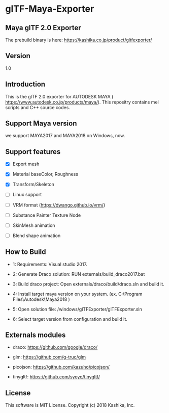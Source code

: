 # glTF-Maya-Exporter

## Maya glTF 2.0 Exporter

The prebuild binary is here: https://kashika.co.jp/product/gltfexporter/

## Version
1.0

## Introduction
This is the glTF 2.0 exporter for AUTODESK MAYA (
https://www.autodesk.co.jp/products/maya/). 
This repositry contains mel scripts and C++ source codes.


## Support Maya version

we support MAYA2017 and MAYA2018 on Windows, now.


## Support features

- [x] Export mesh

- [x] Material baseColor, Roughness

- [x] Transform/Skeleton

- [ ] Linux support

- [ ] VRM format (https://dwango.github.io/vrm/)

- [ ] Substance Painter Texture Node

- [ ] SkinMesh animation

- [ ] Blend shape animation


## How to Build

- 1: Requirements: Visual studio 2017.

- 2: Generate Draco solution: RUN externals/build_draco2017.bat

- 3: Build draco project: Open externals/draco/build/draco.sln and build it.

- 4: Install target maya version on your system. (ex. C:\Program Files\Autodesk\Maya2018 )

- 5: Open solution file: /windows/glTFExporter/glTFExporter.sln

- 6: Select target version from configuration and build it.


## Externals modules

- draco: https://github.com/google/draco/

- glm: https://github.com/g-truc/glm

- picojson: https://github.com/kazuho/picojson/

- tinygltf: https://github.com/syoyo/tinygltf/


## License

This software is MIT License.
Copyright (c) 2018 Kashika, Inc.

